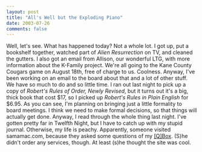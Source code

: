 ```yaml
---
layout: post
title: "All's Well but the Exploding Piano"
date: 2003-07-26
comments: false
---
```

Well, let's see. What has happened today? Not a whole lot. I got up, put a
bookshelf together, watched part of _Alien Resurrection_ on TV, and cleaned
the gutters. I also got an email from Allison, our wonderful LTG, with more
information about the K-Family project. We're all going to the Kane County
Cougars game on August 18th, free of charge to us. Coolness. Anyway, I've been
working on an email to the board about that and a lot of other stuff. We have
so much to do and so little time. I ran out last night to pick up a copy of
_Robert's Rules of Order, Newly Revised_, but it turns out it's a big, thick
book that cost $17, so I picked up _Robert's Rules in Plain English_ for
$6.95\. As you can see, I'm planning on bringing just a little formality to
board meetings. I think we need to make formal decisions, so that things will
actually get done. Anyway, I read through the whole thing last night. I've
gotten pretty far in Twelfth Night, but I have to catch up with my stupid
journal. Otherwise, my life is peachy. Apparently, someone visited
samamac.com, because they asked some questions of my [\[Q\]Box][0]. (S)he didn't
order any services, though. At least (s)he thought the site was cool.



[0]: http://www.myqbox.com
